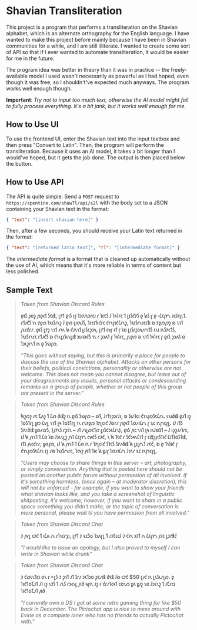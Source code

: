 # Shavian Transliteration

This project is a program that performs a transliteration on the Shavian alphabet, which is an alternate orthography for the English language. I have wanted to make this project before mainly because I have been in Shavian communities for a while, and I am still illiterate. I wanted to create some sort of API so that if I ever wanted to automate transliteration, it would be easier for me in the future.

The program idea was better in theory than it was in practice -- the freely-available model I used wasn't necessarily as powerful as I had hoped, even though it was free, so I shouldn't've expected much anyways. The program works well enough though.

**Important**: *Try not to input too much text, otherwise the AI model might fail to fully process everything. It's a bit jank, but it works well enough for me.*

## How to Use UI

To use the frontend UI, enter the Shavian text into the input textbox and then press "Convert to Latin". Then, the program will perform the transliteration. Because it uses an AI model, it takes a bit longer than I would've hoped, but it gets the job done. The output is then placed below the button.

## How to Use API

The API is quite simple. Send a `POST` request to `https://spentine.com/shawTl/api/s2l` with the body set to a JSON containing your Shavian text in the format:

```json
{ "text": "[insert shavian here]" }
```

Then, after a few seconds, you should receive your Latin text returned in the format:

```json
{ "text": "[returned latin text]", "rl": "[intermediate format]" }
```

The *intermediate format* is a format that is cleaned up automatically without the use of AI, which means that it's more reliable in terms of content but less polished.

## Sample Text

> *Taken from Shavian Discord Rules*
>
> **𐑞𐑦𐑕 𐑜𐑴𐑟 𐑢𐑦𐑞𐑬𐑑 𐑕𐑱𐑦𐑙, 𐑚𐑳𐑑 𐑞𐑦𐑕 𐑦𐑟 𐑐𐑮𐑲𐑥𐑧𐑮𐑩𐑤𐑦 𐑩 𐑐𐑤𐑱𐑕 𐑓 𐑐𐑰𐑐𐑩𐑤 𐑑 𐑛𐑦𐑕𐑒𐑳𐑕 𐑞 𐑿𐑕 𐑝 𐑞 ·𐑖𐑱𐑝𐑾𐑯 𐑨𐑤𐑓𐑩𐑚𐑧𐑑. 𐑩𐑑𐑨𐑒𐑕 𐑪𐑯 𐑳𐑞𐑼 𐑐𐑻𐑕𐑩𐑯𐑟 𐑓 𐑞𐑺 𐑚𐑦𐑤𐑰𐑓𐑕, 𐑐𐑩𐑤𐑦𐑑𐑦𐑒𐑩𐑤 𐑒𐑩𐑯𐑝𐑦𐑒𐑖𐑩𐑯𐑟, 𐑐𐑻𐑕𐑩𐑯𐑨𐑤𐑦𐑑𐑦 𐑹 𐑳𐑞𐑼𐑢𐑲𐑟 𐑸 𐑯𐑪𐑑 𐑢𐑧𐑤𐑒𐑩𐑥. 𐑞𐑦𐑕 𐑛𐑳𐑟 𐑯𐑪𐑑 𐑥𐑰𐑯 𐑿 𐑒𐑨𐑯𐑪𐑑 𐑛𐑦𐑕𐑩𐑜𐑮𐑰, 𐑚𐑳𐑑 𐑤𐑰𐑝 𐑬𐑑 𐑝 𐑘𐑹 𐑛𐑦𐑕𐑩𐑜𐑮𐑰𐑥𐑩𐑯𐑑𐑕 𐑧𐑯𐑦 𐑦𐑯𐑕𐑳𐑤𐑑𐑕, 𐑐𐑻𐑕𐑩𐑯𐑩𐑤 𐑩𐑑𐑨𐑒𐑕 𐑹 𐑒𐑪𐑯𐑛𐑦𐑕𐑧𐑯𐑛𐑦𐑙 𐑮𐑦𐑥𐑸𐑒𐑕 𐑪𐑯 𐑩 𐑜𐑮𐑵𐑐 𐑝 𐑐𐑰𐑐𐑩𐑤, 𐑢𐑧𐑞𐑼 𐑹 𐑯𐑪𐑑 𐑐𐑰𐑐𐑩𐑤 𐑝 𐑞𐑦𐑕 𐑜𐑮𐑵𐑐 𐑸 𐑐𐑮𐑧𐑟𐑩𐑯𐑑 𐑦𐑯 𐑞 𐑕𐑻𐑝𐑼.**
>
> *"This goes without saying, but this is primarily a place for people to discuss the use of the Shavian alphabet. Attacks on other persons for their beliefs, political convictions, personality or otherwise are not welcome. This does not mean you cannot disagree, but leave out of your disagreements any insults, personal attacks or condescending remarks on a group of people, whether or not people of this group are present in the server."*

> *Taken from Shavian Discord Rules*
>
> **𐑿𐑟𐑼𐑟 𐑥𐑱 𐑗𐑵𐑟 𐑑 𐑖𐑺 𐑔𐑦𐑙𐑟 𐑦𐑯 𐑞𐑦𐑕 𐑕𐑻𐑝𐑼 – 𐑸𐑑, 𐑓𐑩𐑑𐑪𐑜𐑮𐑩𐑓𐑦, 𐑹 𐑕𐑦𐑥𐑐𐑤𐑦 𐑒𐑪𐑯𐑝𐑼𐑕𐑱𐑖𐑩𐑯. 𐑧𐑯𐑦𐑔𐑦𐑙 𐑞𐑨𐑑 𐑦𐑟 𐑐𐑴𐑕𐑑𐑩𐑛 𐑣𐑽 𐑖𐑫𐑛 𐑯𐑪𐑑 𐑚𐑰 𐑐𐑴𐑕𐑑𐑩𐑛 𐑪𐑯 𐑩𐑯𐑳𐑞𐑼 𐑐𐑳𐑚𐑤𐑦𐑒 𐑓𐑹𐑩𐑥 𐑢𐑦𐑞𐑬𐑑 𐑐𐑼𐑥𐑦𐑖𐑩𐑯 𐑝 𐑷𐑤 𐑦𐑯𐑝𐑪𐑤𐑝𐑛. 𐑦𐑓 𐑦𐑑𐑕 𐑕𐑳𐑥𐑔𐑦𐑙 𐑣𐑸𐑥𐑤𐑩𐑕, (𐑢𐑳𐑯𐑕 𐑩𐑜𐑱𐑯 – 𐑨𐑑 𐑥𐑪𐑛𐑼𐑱𐑑𐑼 𐑛𐑦𐑕𐑒𐑮𐑧𐑖𐑩𐑯), 𐑞𐑦𐑕 𐑢𐑦𐑤 𐑯𐑪𐑑 𐑚𐑰 𐑦𐑯𐑓𐑹𐑕𐑑 – 𐑓 𐑦𐑜𐑟𐑨𐑥𐑐𐑩𐑤, 𐑦𐑓 𐑿 𐑢𐑪𐑯𐑑 𐑑 𐑖𐑴 𐑘𐑹 𐑓𐑮𐑧𐑯𐑛𐑟 𐑢𐑪𐑑 𐑖𐑱𐑝𐑾𐑯 𐑤𐑫𐑒𐑕 𐑤𐑲𐑒, 𐑯 𐑿 𐑑𐑱𐑒 𐑩 𐑕𐑒𐑮𐑰𐑯𐑖𐑪𐑑 𐑝 𐑤𐑦𐑙𐑜𐑢𐑦𐑕𐑑𐑦𐑒 𐑖𐑦𐑑𐑐𐑴𐑕𐑑𐑦𐑙, 𐑦𐑑𐑕 𐑢𐑧𐑤𐑒𐑩𐑥; 𐑣𐑬𐑧𐑝𐑼, 𐑦𐑓 𐑿 𐑢𐑪𐑯𐑑 𐑑 𐑖𐑺 𐑦𐑯 𐑩 𐑐𐑳𐑚𐑤𐑦𐑒 𐑕𐑐𐑱𐑕 𐑕𐑳𐑥𐑔𐑦𐑙 𐑿 𐑛𐑦𐑛𐑩𐑯𐑑 𐑥𐑱𐑒, 𐑹 𐑞 𐑑𐑪𐑐𐑦𐑒 𐑝 𐑒𐑪𐑯𐑝𐑼𐑕𐑱𐑖𐑩𐑯 𐑦𐑟 𐑥𐑹 𐑐𐑻𐑕𐑩𐑯𐑩𐑤, 𐑐𐑤𐑰𐑟 𐑢𐑱𐑑 𐑑𐑦𐑤 𐑿 𐑣𐑨𐑝 𐑐𐑼𐑥𐑦𐑖𐑩𐑯 𐑓𐑮𐑪𐑥 𐑷𐑤 𐑦𐑯𐑝𐑪𐑤𐑝𐑛.**
>
> *"Users may choose to share things in this server – art, photography, or simply conversation. Anything that is posted here should not be posted on another public forum without permission of all involved. If it's something harmless, (once again – at moderator discretion), this will not be enforced – for example, if you want to show your friends what shavian looks like, and you take a screenshot of linguistic shitposting, it's welcome; however, if you want to share in a public space something you didn't make, or the topic of conversation is more personal, please wait til you have permission from all involved."*

> *Taken from Shavian Discord Chat*
>
> **𐑲 𐑢𐑫𐑛 𐑤𐑲𐑒 𐑑 𐑦𐑖𐑵 𐑨𐑯 𐑩𐑐𐑪𐑤𐑩𐑡𐑦, 𐑚𐑳𐑑 𐑲 𐑷𐑤𐑕𐑴 𐑐𐑮𐑵𐑝𐑛 𐑑 𐑥𐑲𐑕𐑧𐑤𐑓 𐑲 𐑒𐑨𐑯 𐑮𐑲𐑑 𐑦𐑯 𐑖𐑱𐑝𐑾𐑯 𐑢𐑲𐑤 𐑛𐑮𐑳𐑙𐑒**
>
> *"I would like to issue an apology, but I also proved to myself I can write in Shavian while drunk"*

> *Taken from Shavian Discord Chat*
>
> **𐑲 𐑒𐑼𐑧𐑯𐑑𐑤𐑦 𐑴𐑯 𐑩 ⸰𐑛𐑕 𐑲 𐑜𐑪𐑑 𐑨𐑑 𐑕𐑩𐑥 𐑮𐑧𐑑𐑮𐑴 𐑜𐑱𐑥𐑦𐑙 𐑔𐑱𐑙 𐑓𐑹 𐑤𐑲𐑒 $50 𐑚𐑨𐑒 𐑦𐑯 𐑛𐑧𐑕𐑧𐑥𐑚𐑼. 𐑞 𐑐𐑦𐑒𐑑𐑴𐑗𐑨𐑑 𐑨𐑐 𐑦𐑟 𐑯𐑲𐑕 𐑑 𐑥𐑧𐑕 𐑩𐑮𐑬𐑯𐑛 𐑢𐑦𐑔 𐑰𐑝𐑦𐑯 𐑨𐑟 𐑩 𐑒𐑩𐑥𐑐𐑤𐑰𐑑 𐑤𐑴𐑯𐑼 𐑣𐑵 𐑣𐑨𐑟 𐑯𐑴 𐑓𐑮𐑧𐑯𐑟 𐑑 𐑨𐑗𐑩𐑤𐑦 𐑐𐑦𐑒𐑑𐑴𐑗𐑨𐑑 𐑢𐑦𐑔**
>
> *"I currently own a DS I got at some retro gaming thing for like $50 back in December. The Pictochat app is nice to mess around with Evine as a complete loner who has no friends to actually Pictochat with."*